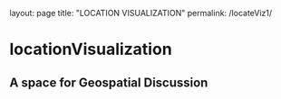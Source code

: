 layout: page
title: "LOCATION VISUALIZATION"
permalink: /locateViz1/

# locationVisualization
## A space for Geospatial Discussion
